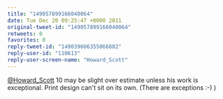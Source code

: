 ```yaml
---
title: "149057899166040064"
date: Tue Dec 20 09:25:47 +0000 2011
original-tweet-id: "149057899166040064"
retweets: 0
favorites: 0
reply-tweet-id: "149039606355066882"
reply-user-id: "110613"
reply-user-screen-name: "Howard_Scott"
---
```

<a href="https://twitter.com/Howard_Scott">@Howard_Scott</a> 10 may be slight over estimate unless his work is exceptional. Print design can't sit on its own. (There are exceptions :-) )

